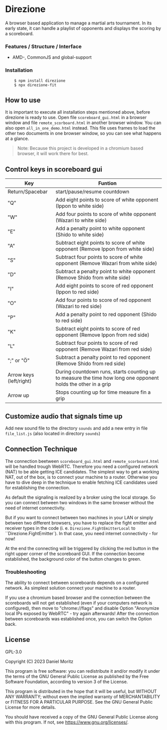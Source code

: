 
# Direzione

A browser based application to manage a martial arts tournament.
In its early state, it can handle a playlist of opponents and displays the scoring by a scoreboard.

### Features / Structure / Interface

* AMD-, CommonJS and global-support

### Installation

```shell
    $ npm install direzione
    $ npx direzione-fit
```

## How to use

It is important to execute all installation steps mentioned above, before direzione is ready to use.
Open file `scoreboard_gui.html` in a browser window and file `remote_scorboard.html` in another browser window.
You can also open `all_in_one_demo.html` instead. This file uses frames to load the other two documents in one browser window, so you can see what happens at a glance.

> Note: Because this project is developed in a chromium based browser, it will work there for best.

## Control keys in scoreboard gui

| Key | Funtion |
| --- | --- |
| Return/Spacebar | start/pause/resume countdown |
| "Q" | Add eight points to score of white opponent (Ippon to white side) |
| "W" | Add four points to score of white opponent (Wazari to white side) |
| "E" | Add a penalty point to white opponent (Shido to white side) |
| "A" | Subtract eight points to score of white opponent (Remove Ippon from white side) |
| "S" | Subtract four points to score of white opponent (Remove Wazari from white side) |
| "D" | Subtract a penalty point to white opponent (Remove Shido from white side) |
| "I" | Add eight points to score of red opponent (Ippon to red side) |
| "O" | Add four points to score of red opponent (Wazari to red side) |
| "P" | Add a penalty point to red opponent (Shido to red side) |
| "K" | Subtract eight points to score of red opponent (Remove Ippon from red side) |
| "L" | Subtract four points to score of red opponent (Remove Wazari from red side) |
| ";" or "Ö" | Subtract a penalty point to red opponent (Remove Shido from red side) |
| Arrow keys (left/right) | During countdown runs, starts counting up to measure the time how long one opponent holds the other in a grip |
| Arrow up | Stops counting up for time measure fin a grip |

## Customize audio that signals time up

Add new sound file to the directory `sounds` and add a new entry in file `file_list.js` (also located in directory `sounds`)

## Connection Technique

The connection beetween `scoreboard_gui.html` and `remote_scorboard.html` will be handled trough WebRTC.
Therefore you need a configured network (NAT) to be able getting ICE candidates. The simplest way to get a working NAT, out of the box, is to connect your machine to a router. Otherwise you have to dive deep in the technique to enable fetching ICE candidates used for establishing the connection.

As default the signaling is realized by a broker using the local storage. So you can connect between two windows in the same browser without the need of internet connectivity.

But if you want to connect between two machines in your LAN or simply between two different browsers, you have to replace the fight emitter and receiver types in the code (i. e. `Direzione.FightEmitterLocal` to ``Direzione.FightEmitter`). In that case, you need internet connectivity - for now!

At the end the connecting will be triggered by clicking the red button in the right upper corner of the scoreboard GUI. If the connection become established, the background color of the button changes to green.

### Troubleshooting

The ability to connect between scoreboards depends on a configured network. As simplest solution connect your machine to a router.

If you use a chromium based browser and the connection between the scoreboards will not get established (even if your computers network is configured), then move to "chrome://flags" and disable Option "Anonymize local IPs exposed by WebRTC" - try again afterwards!
After the connection between scoreboards was established once, you can switch the Option back.

## License

GPL-3.0

Copyright (C) 2023 Daniel Moritz

This program is free software: you can redistribute it and/or modify
it under the terms of the GNU General Public License as published by
the Free Software Foundation, according to version 3 of the License.

This program is distributed in the hope that it will be useful,
but WITHOUT ANY WARRANTY; without even the implied warranty of
MERCHANTABILITY or FITNESS FOR A PARTICULAR PURPOSE. See the
GNU General Public License for more details.

You should have received a copy of the GNU General Public License
along with this program. If not, see <https://www.gnu.org/licenses/>.
